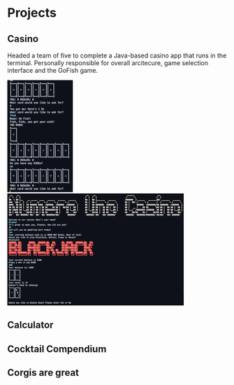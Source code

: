 

# Projects
## Casino
Headed a team of five to complete a Java-based casino app that runs in the terminal. Personally responsible for overall arcitecure, game selection interface and the GoFish game. 

[![Screenshot of Casino Name](Pictures/GoFish.png)](https://raw.githubusercontent.com/ElBell/ElBell.github.io/master/Pictures/GoFishLarge.png)
[![Screenshot of Casino Name](Pictures/CasinoOpening.png)](https://raw.githubusercontent.com/ElBell/ElBell.github.io/master/Pictures/CasinoOpeningLarge.png)

## Calculator

## Cocktail Compendium

## Corgis are great
